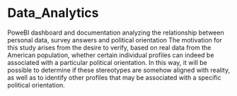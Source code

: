 # Data_Analytics
PoweBI dashboard and documentation analyzing the relationship between personal data, survey answers and political orientation 
The motivation for this study arises from the desire to verify, based on real data from the American population, whether certain individual profiles can indeed be associated with a particular political orientation. In this way, it will be possible to determine if these stereotypes are somehow aligned with reality, as well as to identify other profiles that may be associated with a specific political orientation.
